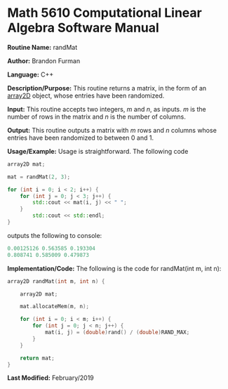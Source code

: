 # Math 5610 Computational Linear Algebra Software Manual

**Routine Name:** randMat

**Author:** Brandon Furman

**Language:** C++

**Description/Purpose:** This routine returns a matrix, in the form of an [array2D](https://brandonfurman.github.io/math5610/SoftwareManual/DataStructures/array2D) object, whose entries have been randomized. 

**Input:** This routine accepts two integers, *m* and *n*, as inputs. *m* is the number of rows in the matrix and *n* is the number of columns.

**Output:** This routine outputs a matrix with *m* rows and *n* columns whose entries have been randomized to between 0 and 1.

**Usage/Example:** Usage is straightforward. The following code

```cpp
array2D mat;

mat = randMat(2, 3);

for (int i = 0; i < 2; i++) {
	for (int j = 0; j < 3; j++) {
		std::cout << mat(i, j) << " ";
	}
		std::cout << std::endl;
}
```
outputs the following to console:
```cpp
0.00125126 0.563585 0.193304
0.808741 0.585009 0.479873
```

**Implementation/Code:** The following is the code for randMat(int m, int n):

```cpp
array2D randMat(int m, int n) {

	array2D mat;

	mat.allocateMem(m, n);

	for (int i = 0; i < m; i++) {
		for (int j = 0; j < n; j++) {
			mat(i, j) = (double)rand() / (double)RAND_MAX;
		}
	}

	return mat;
}
```

**Last Modified:** February/2019
